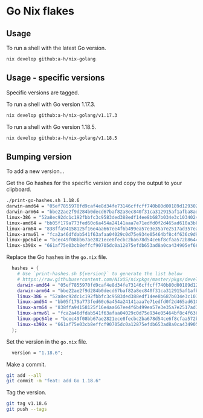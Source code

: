 # Go Nix flakes

## Usage

To run a shell with the latest Go version.

```sh
nix develop github:a-h/nix-golang
```

## Usage - specific versions

Specific versions are tagged.

To run a shell with Go version 1.17.3.

```sh
nix develop github:a-h/nix-golang/v1.17.3
```

To run a shell with Go version 1.18.5.

```sh
nix develop github:a-h/nix-golang/v1.18.5
```

## Bumping version

To add a new version...

Get the Go hashes for the specific version and copy the output to your clipboard.

```sh
./print-go-hashes.sh 1.18.6
darwin-amd64 = "05ef7855970fd9caf4e8d34fe73146cffcff740b80d00189d129302f13d22e6b";
darwin-arm64 = "bbe22ae2f9d284b0decd67baf82a8ec840f31ca312915af1afba8adfa764e23c";
linux-386 = "52a8ec92dc1c192fbbfc3c9583ded388edf14ee8b687b034e3c1034024bf2970";
linux-amd64 = "bb05f179a773fed60c6a454a24141aaa7e71edfd0f2d465ad610a3b8f1dc7fe8";
linux-arm64 = "838ffa94158125f16e4aa667ee4f6b499ea57e3e35a7e2517ad357ea06714691";
linux-armv6l = "fca2a46dfdab541f63afaa04029c0d75e934e05464bf8c4f636c9d9856dfdaf2";
linux-ppc64le = "bcec49f08bb67ae2821ece8fecbc2ba678d54ce6f8cfaa572b86448aa09ca816";
linux-s390x = "661af75e03cb8effcf90705dc0a12875efdb653ad8a0ca434905ef665189350a";
```

Replace the Go hashes in the `go.nix` file.

```nix
  hashes = {
    # Use `print-hashes.sh ${version}` to generate the list below
    # https://raw.githubusercontent.com/NixOS/nixpkgs/master/pkgs/development/compilers/go/print-hashes.sh
    darwin-amd64 = "05ef7855970fd9caf4e8d34fe73146cffcff740b80d00189d129302f13d22e6b";
    darwin-arm64 = "bbe22ae2f9d284b0decd67baf82a8ec840f31ca312915af1afba8adfa764e23c";
    linux-386 = "52a8ec92dc1c192fbbfc3c9583ded388edf14ee8b687b034e3c1034024bf2970";
    linux-amd64 = "bb05f179a773fed60c6a454a24141aaa7e71edfd0f2d465ad610a3b8f1dc7fe8";
    linux-arm64 = "838ffa94158125f16e4aa667ee4f6b499ea57e3e35a7e2517ad357ea06714691";
    linux-armv6l = "fca2a46dfdab541f63afaa04029c0d75e934e05464bf8c4f636c9d9856dfdaf2";
    linux-ppc64le = "bcec49f08bb67ae2821ece8fecbc2ba678d54ce6f8cfaa572b86448aa09ca816";
    linux-s390x = "661af75e03cb8effcf90705dc0a12875efdb653ad8a0ca434905ef665189350a";
  };
```

Set the version in the `go.nix` file.

```nix
  version = "1.18.6";
```

Make a commit.

```sh
git add --all
git commit -m "feat: add Go 1.18.6"
```

Tag the version.

```sh
git tag v1.18.6
git push --tags
```

